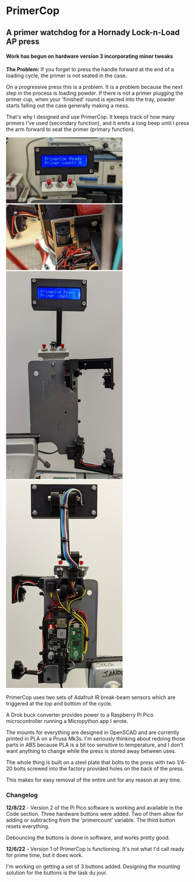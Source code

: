 # PrimerCop

## A primer watchdog for a Hornady Lock-n-Load AP press

#### Work has begun on hardware version 3 incorporating minor tweaks

**The Problem:** If you forget to press the handle forward at the end of a loading cycle, 
the primer is not seated in the case.  

On a progressive press this is a problem.
It is a problem because the next step in the process is loading powder.  If there 
is not a primer plugging the primer cup, when your 'finished' round is ejected 
into the tray, powder starts falling out the case generally making a mess.

That's why I designed and use PrimerCop.  It keeps track of how many primers I've 
used (secondary function), and it emits a long beep until I press the arm forward
to seat the primer (primary function).

[![PrimerCop display](./img/pc_display-vs.jpg "Introducing PrimerCop.")](./img/pc_display-s.jpg)
[![Closeup of the buzzer mount](./img/buzzer_mount-vs.jpg "Closeup of the buzzer mount.")](./img/buzzer_mount-s.jpg)
[![portrait front](./img/pc_port_front-vs.jpg "Version 1.5 portrait.")](./img/pc_port_front-s.jpg)
[![portrait back](./img/pc_port_back-vs.jpg "Version 1.5 portrait.")](./img/pc_port_back-s.jpg)

PrimerCop uses two sets of Adafruit IR break-beam sensors which are triggered 
at the top and bottom of the cycle.

A Drok buck converter provides power to a Raspberry Pi Pico microcontroller 
running a Micropython app I wrote.

The mounts for everything are designed in OpenSCAD and are currently printed
in PLA on a Prusa Mk3s.  I'm seriously thinking about redoing those parts in ABS 
because PLA is a bit too sensitive to temperature, and I don't want anything to 
change while the press is stored away between uses.

The whole thing is built on a steel plate that bolts to the press with two 1/4-20 
bolts screwed into the factory provided holes on the back of the press.

This makes for easy removal of the entire unit for any reason at any time.

### Changelog

**12/8/22** - Version 2 of the Pi Pico software is working and available in the Code
section.  Three hardware buttons were added. Two of them allow for adding or subtracting 
from the 'primercount' variable.  The third button resets everything.

Debouncing the buttons is done in software, and works pretty good.

**12/6/22** - Version 1 of PrimerCop is functioning.  It's not what I'd call ready
for prime time, but it does work.

I'm working on getting a set of 3 buttons added.  Designing the mounting
solution for the buttons is the task du jour.
